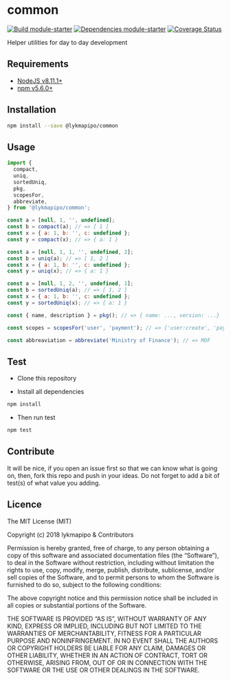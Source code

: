 # common

[![Build module-starter](https://travis-ci.org/lykmapipo/common.svg?branch=master)](https://travis-ci.org/lykmapipo/common)
[![Dependencies module-starter](https://david-dm.org/lykmapipo/common.svg?style=flat-square)](https://david-dm.org/lykmapipo/common)
[![Coverage Status](https://coveralls.io/repos/github/lykmapipo/common/badge.svg?branch=master)](https://coveralls.io/github/lykmapipo/common?branch=master)

Helper utilities for day to day development

## Requirements

- [NodeJS v8.11.1+](https://nodejs.org)
- [npm v5.6.0+](https://www.npmjs.com/)

## Installation

```sh
npm install --save @lykmapipo/common
```

## Usage

```js
import {
  compact,
  uniq,
  sortedUniq,
  pkg,
  scopesFor,
  abbreviate,
} from '@lykmapipo/common';

const a = [null, 1, '', undefined];
const b = compact(a); // => [ 1 ]
const x = { a: 1, b: '', c: undefined };
const y = compact(x); // => { a: 1 }

const a = [null, 1, 1, '', undefined, 2];
const b = uniq(a); // => [ 1, 2 ]
const x = { a: 1, b: '', c: undefined };
const y = uniq(x); // => { a: 1 }

const a = [null, 1, 2, '', undefined, 1];
const b = sortedUniq(a); // => [ 1, 2 ]
const x = { a: 1, b: '', c: undefined };
const y = sortedUniq(x); // => { a: 1 }

const { name, description } = pkg(); // => { name: ..., version: ...}

const scopes = scopesFor('user', 'payment'); // => ['user:create', 'payment:create'];

const abbreaviation = abbreviate('Ministry of Finance'); // => MOF
```

## Test

- Clone this repository

- Install all dependencies

```sh
npm install
```

- Then run test

```sh
npm test
```

## Contribute

It will be nice, if you open an issue first so that we can know what is going on, then, fork this repo and push in your ideas. Do not forget to add a bit of test(s) of what value you adding.

## Licence

The MIT License (MIT)

Copyright (c) 2018 lykmapipo & Contributors

Permission is hereby granted, free of charge, to any person obtaining a copy of this software and associated documentation files (the “Software”), to deal in the Software without restriction, including without limitation the rights to use, copy, modify, merge, publish, distribute, sublicense, and/or sell copies of the Software, and to permit persons to whom the Software is furnished to do so, subject to the following conditions:

The above copyright notice and this permission notice shall be included in all copies or substantial portions of the Software.

THE SOFTWARE IS PROVIDED “AS IS”, WITHOUT WARRANTY OF ANY KIND, EXPRESS OR IMPLIED, INCLUDING BUT NOT LIMITED TO THE WARRANTIES OF MERCHANTABILITY, FITNESS FOR A PARTICULAR PURPOSE AND NONINFRINGEMENT. IN NO EVENT SHALL THE AUTHORS OR COPYRIGHT HOLDERS BE LIABLE FOR ANY CLAIM, DAMAGES OR OTHER LIABILITY, WHETHER IN AN ACTION OF CONTRACT, TORT OR OTHERWISE, ARISING FROM, OUT OF OR IN CONNECTION WITH THE SOFTWARE OR THE USE OR OTHER DEALINGS IN THE SOFTWARE.
